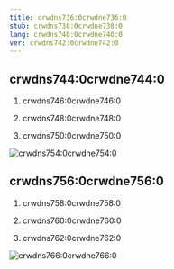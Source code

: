 ```yaml
---
title: crwdns736:0crwdne736:0
stub: crwdns738:0crwdne738:0
lang: crwdns740:0crwdne740:0
ver: crwdns742:0crwdne742:0
---
```


## crwdns744:0crwdne744:0

1. crwdns746:0crwdne746:0

2. crwdns748:0crwdne748:0

3. crwdns750:0crwdne750:0

![crwdns754:0crwdne754:0](crwdns752:0crwdne752:0)

## crwdns756:0crwdne756:0

1. crwdns758:0crwdne758:0

2. crwdns760:0crwdne760:0

3. crwdns762:0crwdne762:0

![crwdns766:0crwdne766:0](crwdns764:0crwdne764:0)